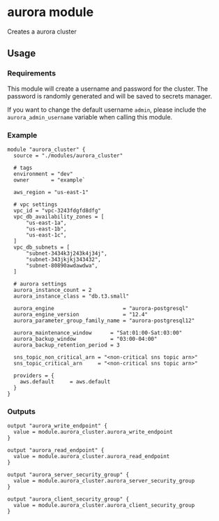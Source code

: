 # aurora module

Creates a aurora cluster

## Usage

### Requirements

This module will create a username and password for the cluster. The password is randomly generated and will be saved to secrets manager.

If you want to change the default username `admin`, please include the `aurora_admin_username` variable when calling this module.


### Example

```
module "aurora_cluster" {
  source = "./modules/aurora_cluster"

  # tags
  environment = "dev"
  owner       = "example`

  aws_region = "us-east-1"

  # vpc settings
  vpc_id = "vpc-3243fdgfd8dfg"
  vpc_db_availability_zones = [
      "us-east-1a",
      "us-east-1b",
      "us-east-1c",
  ]
  vpc_db_subnets = [
      "subnet-3434k3j243k4j34j",
      "subnet-343jkjkj343432",
      "subnet-80890awdawdwa",
  ]

  # aurora settings
  aurora_instance_count = 2
  aurora_instance_class = "db.t3.small"

  aurora_engine                      = "aurora-postgresql"
  aurora_engine_version              = "12.4"
  aurora_parameter_group_family_name = "aurora-postgresql12"

  aurora_maintenance_window      = "Sat:01:00-Sat:03:00"
  aurora_backup_window           = "03:00-04:00"
  aurora_backup_retention_period = 3

  sns_topic_non_critical_arn = "<non-critical sns topic arn>"
  sns_topic_critical_arn     = "<non-critical sns topic arn>"

  providers = {
    aws.default     = aws.default
  }
}
```

### Outputs

```
output "aurora_write_endpoint" {
  value = module.aurora_cluster.aurora_write_endpoint
}

output "aurora_read_endpoint" {
  value = module.aurora_cluster.aurora_read_endpoint
}

output "aurora_server_security_group" {
  value = module.aurora_cluster.aurora_server_security_group
}

output "aurora_client_security_group" {
  value = module.aurora_cluster.aurora_client_security_group
}
```
